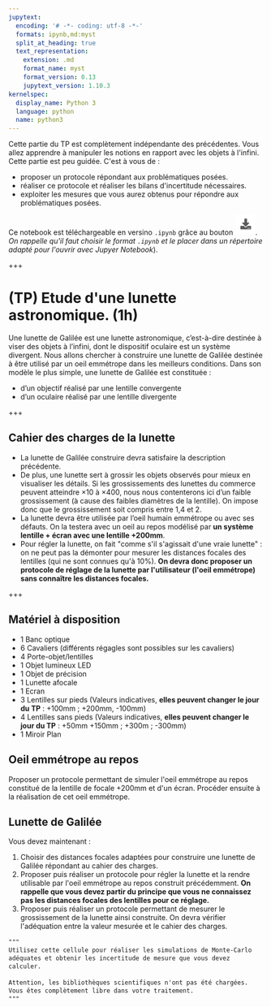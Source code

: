 ```yaml
---
jupytext:
  encoding: '# -*- coding: utf-8 -*-'
  formats: ipynb,md:myst
  split_at_heading: true
  text_representation:
    extension: .md
    format_name: myst
    format_version: 0.13
    jupytext_version: 1.10.3
kernelspec:
  display_name: Python 3
  language: python
  name: python3
---
```


Cette partie du TP est complètement indépendante des précédentes. Vous allez apprendre à manipuler les notions en rapport avec les objets à l'infini. Cette partie est peu guidée. C'est à vous de :
* proposer un protocole répondant aux problématiques posées.
* réaliser ce protocole et réaliser les bilans d'incertitude nécessaires.
* exploiter les mesures que vous aurez obtenus pour répondre aux problématiques posées.

Ce notebook est téléchargeable en versino `.ipynb` grâce au bouton ![Bouton téléchargerment](./images/bouton_tl.png). _On rappelle qu'il faut choisir le format `.ipynb` et le placer dans un répertoire adapté pour l'ouvrir avec Jupyer Notebook_).

+++

# (TP) Etude d'une lunette astronomique. (1h)

Une lunette de Galilée est une lunette astronomique, c’est-à-dire destinée à viser des objets à l’infini, dont le dispositif oculaire est un système divergent. Nous allons chercher à construire une lunette de Galilée destinée à être utilisé par un oeil emmétrope dans les meilleurs conditions. Dans son modèle le plus simple, une lunette de Galilée est constituée :
* d’un objectif réalisé par une lentille convergente
* d’un oculaire réalisé par une lentille divergente

+++

## Cahier des charges de la lunette
* La lunette de Galilée construire devra satisfaire la description précédente.
* De plus, une lunette sert à grossir les objets observés pour mieux en visualiser les détails. Si les grossissements des lunettes du commerce peuvent atteindre $\times 10$ à $\times 400$, nous nous contenterons ici d’un faible grossissement (à cause des faibles diamètres de la lentille). On impose donc que le grossissement soit compris entre 1,4 et 2.
* La lunette devra être utilisée par l’oeil humain emmétrope ou avec ses défauts. On la testera avec un oeil au repos modélisé par __un système lentille + écran avec une lentille +200mm__.
* Pour régler la lunette, on fait "comme s'il s'agissait d'une vraie lunette" : on ne peut pas la démonter pour mesurer les distances focales des lentilles (qui ne sont connues qu'à 10%). __On devra donc proposer un protocole de réglage de la lunette par l'utilisateur (l'oeil emmétrope) sans connaître les distances focales.__

+++

## Matériel à disposition
* 1 Banc optique
* 6 Cavaliers (différents régagles sont possibles sur les cavaliers)
* 4 Porte-objet/lentilles
* 1 Objet lumineux LED
* 1 Objet de précision
* 1 Lunette afocale
* 1 Ecran
* 3 Lentilles sur pieds (Valeurs indicatives, __elles peuvent changer le jour du TP__ : +100mm ; +200mm, -100mm)
* 4 Lentilles sans pieds (Valeurs indicatives, __elles peuvent changer le jour du TP__ : +50mm +150mm ; +300m ; -300mm)
* 1 Miroir Plan

## Oeil emmétrope au repos
Proposer un protocole permettant de simuler l'oeil emmétrope au repos constitué de la lentille de focale +200mm et d'un écran. Procéder ensuite à la réalisation de cet oeil emmétrope.

## Lunette de Galilée
Vous devez maintenant :
1. Choisir des distances focales adaptées pour construire une lunette de Galilée répondant au cahier des charges.
2. Proposer puis réaliser un protocole pour régler la lunette et la rendre utilisable par l'oeil emmétrope au repos construit précédemment. __On rappelle que vous devez partir du principe que vous ne connaissez pas les distances focales des lentilles pour ce réglage.__
3. Proposer puis réaliser un protocole permettant de mesurer le grossissement de la lunette ainsi construite. On devra vérifier l'adéquation entre la valeur mesurée et le cahier des charges.

```{code-cell} ipython3
"""
Utilisez cette cellule pour réaliser les simulations de Monte-Carlo adéquates et obtenir les incertitude de mesure que vous devez calculer.

Attention, les bibliothèques scientifiques n'ont pas été chargées. Vous êtes complètement libre dans votre traitement.
"""


```
